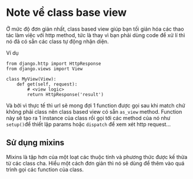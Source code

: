 # Note về class base view

Ở mức độ đơn giản nhất, class based view giúp bạn tối giản hóa các thao tác làm việc với http method, tức là thay vì bạn phải dùng code để xử lí thì nó đã có sẵn các class tự động nhận diện.

Ví dụ

```
from django.http import HttpResponse
from django.views import View

class MyView(View):
    def get(self, request):
        # <view logic>
        return HttpResponse('result')
```

Và bởi vì thực tế thì url sẽ mong đợi 1 function được gọi sau khi match chứ không phải class nên class based view có sẵn `as_view` method. Function này sẽ tạo ra 1 instance của class rồi gọi tới các method của nó như `setup()`để thiết lập params hoặc `dispatch` để xem xét http request...

## Sử dụng mixins

Mixins là tập hơn của một loạt các thuộc tính và phương thức được kế thừa từ các class cha. Hiểu một cách đơn giản thì nó sẽ dùng để thêm vào quá trình gọi các function của class. 
